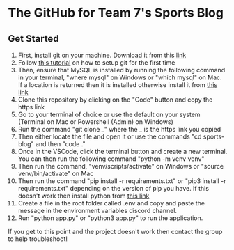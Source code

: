 # The GitHub for Team 7's Sports Blog

## Get Started

1. First, install git on your machine. Download it from this [link](https://git-scm.com/downloads)
2. Follow [this tutorial](https://git-scm.com/book/ms/v2/Getting-Started-First-Time-Git-Setup) on how to setup git for the first time
3. Then, ensure that MySQL is installed by running the following command in your terminal, "where mysql" on Windows or "which mysql" on Mac. If a location is returned then it is installed otherwise install it from [this link](https://dev.mysql.com/doc/mysql-installation-excerpt/5.7/en/)
4. Clone this repository by clicking on the "Code" button and copy the https link
5. Go to your terminal of choice or use the default on your system (Terminal on Mac or Powershell (Admin) on Windows)
6. Run the command "git clone _" where the _ is the https link you copied
7. Then either locate the file and open it or use the commands "cd sports-blog" and then "code ."
8. Once in the VSCode, click the terminal button and create a new terminal. You can then run the following command "python -m venv venv"
9. Then run the command, "venv/scripts/activate" on Windows or "source venv/bin/activate" on Mac
10. Then run the command "pip install -r requirements.txt" or "pip3 install -r requirements.txt" depending on the version of pip you have. If this doesn't work then install python from [this link](https://www.python.org/downloads/)
11. Create a file in the root folder called .env and copy and paste the message in the environment variables discord channel.
12. Run "python app.py" or "python3 app.py" to run the application.

If you get to this point and the project doesn't work then contact the group to help troubleshoot!
